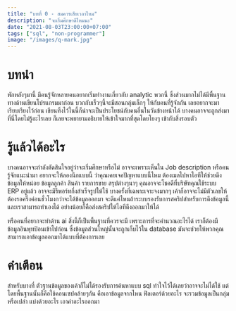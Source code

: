 ```yaml
---
title: "บทที่ 0 - สมควรเสียเวลาไหม"
description: "จะเริ่มศึกษาดีไหมนะ"
date: "2021-08-03T23:00:00+07:00"
tags: ["sql", "non-programmer"]
image: "/images/q-mark.jpg"
---
```


# บทนำ
พักหลังๆมานี้ มีคนรู้จักหลายคนอยากเริ่มทำงานเกี่ยวกับ analytic พวกนี้ ซึ่งส่วนมากไม่ได้มีพื้นฐานทางด้านเขียนโปรแกรมมาก่อน บวกกับเร็วๆนี้จะมีสอนกลุ่มเล็กๆ ให้กับคนที่รู้จักกัน เลยอยากจะมาเรียบเรียงไว้ก่อน เขียนทิ้งไว้ในนี้ก็น่าจะเป็นประโยชน์กับคนอื่นในวันข้างหน้าได้ บางคนอาจจะถูกส่งมาที่นี่โดยไม่รู้อะไรเลย ก็เลยจะพยายามอธิบายให้เข้าใจมากที่สุดโดยโยงๆ เข้ากับสิ่งรอบตัว 

# รู้แล้วได้อะไร
บางคนอาจจะกำลังตัดสินใจอยู่ว่าจะเริ่มศึกษาหรือไม่ อาจจะเพราะเห็นใน Job description หรือคนรู้จักแนะนำมา อยากจะให้ลองนึกแบบนี้ ว่าคุณเคยเจอปัญหาแบบนี้ไหม ต้องเมลไปหาไอทีให้ช่วยดึงข้อมูลให้หน่อย ข้อมูลลูกค้า สินค้า รายการขาย สรุปต่างๆนาๆ คุณอาจจะโชคดีที่บริษัทคุณใช้ระบบ ERP อยู่แล้ว อาจจะมีรีพอร์ทกึ่งสำเร็จรูปให้ใช้ บางครั้งที่เฉพาะเจาะจงมากๆ เค้าก็อาจจะไม่มีตัวเลขให้ ต้องรอครึ่งค่อนชั่วโมงกว่าจะได้ข้อมูลออกมา จะดีแค่ไหนถ้าระบบรองรับการสคริปสำหรับการดึงข้อมูลนี้ และเราสามารถทำเองได้ อย่างน้อยก็คือส่งสคริปให้ไอทีดึงออกมาให้ได้

หรือคนที่อยากจะทำด้าน ai สิ่งนี้ก็เป็นพื้นฐานที่ควรจะมี เพราะการที่จะคำนวณอะไรได้ เราก็ต้องมีข้อมูลอินพุทป้อนเข้าไปก่อน ซึ่งข้อมูลส่วนใหญ่นั้นจะถูกเก็บไว้ใน database มันจะช่วยให้พวกคุณสามารถเอาข้อมูลออกมาได้แบบที่ต้องการเลย

# คำเตือน
สำหรับบางที่ ตัวฐานข้อมูลของเค้าก็ไม่ได้รองรับการค้นหาแบบ sql ทำใจไว้ได้เลยว่าอาจจะไม่ได้ใช้ แต่โดยพื้นฐานนั้นก็คือใช้คอนเซปคล้ายๆกัน คือเอาข้อมูลจากไหน ฟิลเตอร์ด้วยอะไร จะรวมข้อมูลเป็นกลุ่มหรือเปล่า แบ่งด้วยอะไร เอาค่าอะไรออกมา
